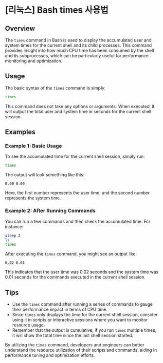 # [리눅스] Bash times 사용법

## Overview
The `times` command in Bash is used to display the accumulated user and system times for the current shell and its child processes. This command provides insight into how much CPU time has been consumed by the shell and its subprocesses, which can be particularly useful for performance monitoring and optimization.

## Usage
The basic syntax of the `times` command is simply:

```bash
times
```

This command does not take any options or arguments. When executed, it will output the total user and system time in seconds for the current shell session.

## Examples

### Example 1: Basic Usage
To see the accumulated time for the current shell session, simply run:

```bash
times
```

The output will look something like this:

```
0.00 0.00
```

Here, the first number represents the user time, and the second number represents the system time.

### Example 2: After Running Commands
You can run a few commands and then check the accumulated time. For instance:

```bash
sleep 2
ls
times
```

After executing the `times` command, you might see an output like:

```
0.02 0.01
```

This indicates that the user time was 0.02 seconds and the system time was 0.01 seconds for the commands executed in the current shell session.

## Tips
- Use the `times` command after running a series of commands to gauge their performance impact in terms of CPU time.
- Since `times` only displays the time for the current shell session, consider using it in scripts or interactive sessions where you want to monitor resource usage.
- Remember that the output is cumulative; if you run `times` multiple times, it will show the total time since the last shell session started.

By utilizing the `times` command, developers and engineers can better understand the resource utilization of their scripts and commands, aiding in performance tuning and optimization efforts.